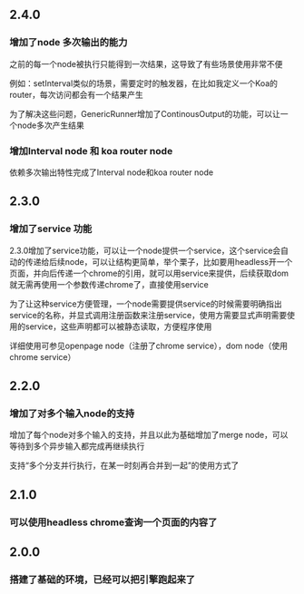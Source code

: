 ## 2.4.0

### 增加了node 多次输出的能力

之前的每一个node被执行只能得到一次结果，这导致了有些场景使用非常不便

例如：setInterval类似的场景，需要定时的触发器，在比如我定义一个Koa的router，每次访问都会有一个结果产生

为了解决这些问题，GenericRunner增加了ContinousOutput的功能，可以让一个node多次产生结果

### 增加Interval node 和 koa router node

依赖多次输出特性完成了Interval node和koa router node



## 2.3.0

### 增加了service 功能

2.3.0增加了service功能，可以让一个node提供一个service，这个service会自动的传递给后续node，可以让结构更简单，举个栗子，比如要用headless开一个页面，并向后传递一个chrome的引用，就可以用service来提供，后续获取dom就无需再使用一个参数传递chrome了，直接使用service

为了让这种service方便管理，一个node需要提供service的时候需要明确指出service的名称，并显式调用注册函数来注册service，使用方需要显式声明需要使用的service，这些声明都可以被静态读取，方便程序使用

详细使用可参见openpage node（注册了chrome service），dom node（使用chrome service）

## 2.2.0

### 增加了对多个输入node的支持

增加了每个node对多个输入的支持，并且以此为基础增加了merge node，可以等待到多个异步输入都完成再继续执行

支持“多个分支并行执行，在某一时刻再合并到一起”的使用方式了

## 2.1.0

### 可以使用headless chrome查询一个页面的内容了

## 2.0.0

### 搭建了基础的环境，已经可以把引擎跑起来了
